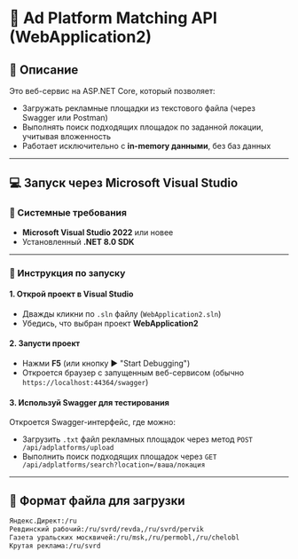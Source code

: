 # 📡 Ad Platform Matching API (WebApplication2)

## 📌 Описание

Это веб-сервис на ASP.NET Core, который позволяет:

- Загружать рекламные площадки из текстового файла (через Swagger или Postman)
- Выполнять поиск подходящих площадок по заданной локации, учитывая вложенность
- Работает исключительно с **in-memory данными**, без баз данных

---

## 💻 Запуск через Microsoft Visual Studio

### 🔧 Системные требования

- **Microsoft Visual Studio 2022** или новее
- Установленный **.NET 8.0 SDK**

---

### 🚀 Инструкция по запуску

#### 1. Открой проект в Visual Studio

- Дважды кликни по `.sln` файлу (`WebApplication2.sln`)
- Убедись, что выбран проект **WebApplication2**

#### 2. Запусти проект

- Нажми **F5** (или кнопку ▶️ "Start Debugging")
- Откроется браузер с запущенным веб-сервисом (обычно `https://localhost:44364/swagger`)

#### 3. Используй Swagger для тестирования

Откроется Swagger-интерфейс, где можно:

- Загрузить `.txt` файл рекламных площадок через метод `POST /api/adplatforms/upload`
- Выполнить поиск подходящих площадок через `GET /api/adplatforms/search?location=/ваша/локация`

---

## 📁 Формат файла для загрузки

```txt
Яндекс.Директ:/ru
Ревдинский рабочий:/ru/svrd/revda,/ru/svrd/pervik
Газета уральских москвичей:/ru/msk,/ru/permobl,/ru/chelobl
Крутая реклама:/ru/svrd
